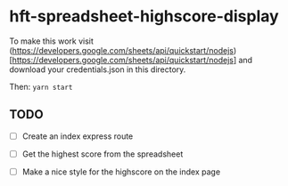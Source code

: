# hft-spreadsheet-highscore-display

To make this work visit (https://developers.google.com/sheets/api/quickstart/nodejs)[https://developers.google.com/sheets/api/quickstart/nodejs] and download your credentials.json in this directory.

Then:
`yarn start`


## TODO
- [ ] Create an index express route
- [ ] Get the highest score from the spreadsheet
- [ ] Make a nice style for the highscore on the index page


